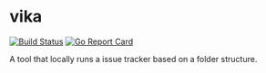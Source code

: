 # vika

[![Build Status](https://travis-ci.com/mrombout/vika.svg?branch=master)](https://travis-ci.com/mrombout/vika) [![Go Report Card](https://goreportcard.com/badge/github.com/mrombout/vika)](https://goreportcard.com/report/github.com/mrombout/vika)

A tool that locally runs a issue tracker based on a folder structure. 
